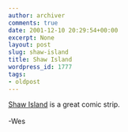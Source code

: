 ```yaml
---
author: archiver
comments: true
date: 2001-12-10 20:29:54+00:00
excerpt: None
layout: post
slug: shaw-island
title: Shaw Island
wordpress_id: 1777
tags:
- oldpost
---
```


<a href="http://students.washington.edu/durandal/shawisland">Shaw Island</a>  is a great comic strip.<br /><br />-Wes